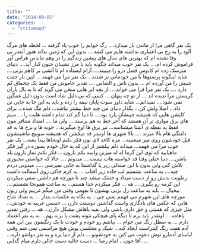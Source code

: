 ```yaml
---
title: ""
date: "2014-09-05"
categories: 
  - "strixmood"
---
```


یک نفر گاهی مرا از ماندن باز میدارد.... رگ خوابم را خوب یاد گرفته ... لحظه های مرگ آلود را به رخ بی اعتباری نداشته هایم می کشد.... بدون این که زمین بداند هنوز آنقدر بی وفا نشده ام که بهترین های سال های پیشین زندگیم را در وهم ماندنی هراس آور فراموش کرده ام.... یک نفر خوب میداند چگونه باید با مرز نشینان جنون کنار آید.... دنیای مترسک زده ام کابوس فصل درو را میبیند.... آرام ایستاده ام تا آتشی بر کاهم بزنی.... شاید اینگونه پرستوها با من خودمانی تر شدند... یک نفر مرا می فهمد.... ایین بار جفت شیش را من آورده ام ... بدون تاس و التماس .... تقدیر خاموش من فقط یک چخماق کم دارد .... یک نفر مرا فرا می خواند.... از بچه ابر هایی سخن می گوید که تا به بال باران گریستن مرا ندیده اند.... از تو چه پنهان.... کسی که بی دلیل شاد است بدون دلیل غمگین نمی شود.... نمیدانم... شاید داور سوت پایان نیمه را زده و باید به این جا به جایی تن داد... اصلا ولش کن... بگذار دنیای من چند خط بیشتر نباشد... دلم تنگ شده... برای کاپشن هایی که همیشه جیبشان پاره بود.... تا دنیا گم کند تمام داشته هایت را.... سیم های برق موازی تر آن هستند که آخر خط به هم برسند.... ولی ما .... امتداد متنافر مون فقط یه نقطه ی آشنا میشناسه... تیر برق ها اوج میگیرند... خونه ها و برج ها به قد دلتنگی هام بالا میرند .... بالا شهری ها اونیدر قد میکشن که همیشه سوییچ ماشینشون قبل خودشون روی میز میشینه... مزه کاغذ لای نون فکر نکنم اونجاها پیدا بشه... یک نفر خوب مرا می فهمد... میداند دلم بیلشتر از این که به حال خودم بسوزه در گیر فکر ماهیاییه که توی این گرما له له میزنن واسه یکم بارون.... فکر نکنم نماز بارون بلد باشن.... دنیا خیلی وقتا قد خواسته هات نیست.... میدونم .... حالا که خواستی مجبوری تلاش کنی ولی بدون با این صندلی زیر پا گذاشتنا به جایی نمیرسی ..... میدونی دردم چیه.... یه ساعت نشستم لب جاده زیر آفتاب ... یه کرم خاکی روی آسفالت داشت رطوبت بدنش رو از دست میداد و خشک میشد چند تا مورچه هم داشتن سعی میکردن این کرمه رو بگیرن.... هه ... فکر میکردم خدا هستم... یه ساعت همونجا نشستم.... بیخیال ... باید یه ساعت زل بزنی بهشون تا بفهمی وقتی من میگم غریبم ولی زبون مورچه های این شهرم می فهمم یعنی چی... یه نگاه به عکسات بنداز ... به تعداد شاخ هایی که عکس های یادگاری واست گذاشتن دوستت دارن ... حسس غریبه نه خودش... مثل چیزی که هستی و حق داری باشی ولی بقیه باهاش مشکل دارن... هه ... رفتن تقدیر پاهامه ... اونقدر باید برم تا دیگه پای هیچکی نتونه پشت پا بزنه بهم... به یه نفر اعتماد دارم ... یه سطل رنگ می خوام ... بپاشم رو خودم و خودت تا یک رنگیمون بین این همه آدم هفت رنگ کنتراست ایجاد کنه... شیک و مجلسی پوش هیچ مراسمی نمی شم وقتی لباسای آدمارو توش دعوت می کنن نه خودشونو.... دلم از دنیا پره و یه نفر دواشو داره... آقا جون... امام رضا ... دست خالیه دست خالی دارم میام گدایی ....
